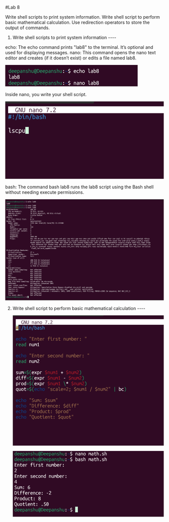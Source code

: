 #Lab 8

Write shell scripts to print system information. Write shell script to perform basic mathematical calculation. Use redirection operators to store the output of commands.

1) Write shell scripts to print system information ----

echo: The echo command prints "lab8" to the terminal. It’s optional and used for displaying messages.
nano: This command opens the nano text editor and creates (if it doesn’t exist) or edits a file named lab8.

![image alt](https://github.com/deepanshusingla076/G18-Linux-administration-/blob/071ad5377a3dca330aff80d50b1d86418fda1f62/Screenshot%202025-03-18%20152417.png)

Inside nano, you write your shell script.

![image alt](https://github.com/deepanshusingla076/G18-Linux-administration-/blob/3d1c84bc8a93c61f51a81ea636f242b0d202f8f3/lab8-2.png)

bash: The command bash lab8 runs the lab8 script using the Bash shell without needing execute permissions.

![image alt](https://github.com/deepanshusingla076/G18-Linux-administration-/blob/b0d5a646778cde3efa02309478d93ec7361fe688/Screenshot%202025-03-18%20152255.png)


2) Write shell script to perform basic mathematical calculation ----

   ![image alt](https://github.com/deepanshusingla076/G18-Linux-administration-/blob/3d1c84bc8a93c61f51a81ea636f242b0d202f8f3/lab8-4.png)

   ![image alt](https://github.com/deepanshusingla076/G18-Linux-administration-/blob/06ddd5de83ecfb8551cdfe8b12c31b5c098500f1/lab8-5.png)

   
